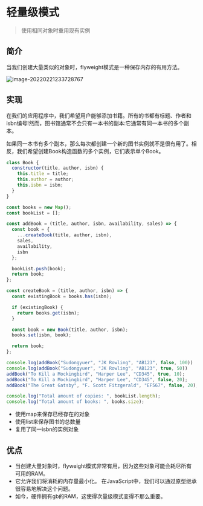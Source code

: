 # 轻量级模式

> 使用相同对象时重用现有实例

## 简介

当我们创建大量类似的对象时，flyweight模式是一种保存内存的有用方法。

![image-20220221233728767](https://tva1.sinaimg.cn/large/e6c9d24egy1gzlk4lvmbhj21s80jqwgf.jpg)

## 实现

 在我们的应用程序中，我们希望用户能够添加书籍。所有的书都有标题、作者和isbn编号!然而，图书馆通常不会只有一本书的副本:它通常有同一本书的多个副本。

 如果同一本书有多个副本，那么每次都创建一个新的图书实例就不是很有用了。相反，我们希望创建Book构造函数的多个实例，它们表示单个Book。

```jsx
class Book {
  constructor(title, author, isbn) {
    this.title = title;
    this.author = author;
    this.isbn = isbn;
  }
}

const books = new Map();
const bookList = [];

const addBook = (title, author, isbn, availability, sales) => {
  const book = {
    ...createBook(title, author, isbn),
    sales,
    availability,
    isbn
  };

  bookList.push(book);
  return book;
};

const createBook = (title, author, isbn) => {
  const existingBook = books.has(isbn);

  if (existingBook) {
    return books.get(isbn);
  }

  const book = new Book(title, author, isbn);
  books.set(isbn, book);

  return book;
};

console.log(addBook("Sudongyuer", "JK Rowling", "AB123", false, 100))
console.log(addBook("Sudongyuer", "JK Rowling", "AB123", true, 50))
addBook("To Kill a Mockingbird", "Harper Lee", "CD345", true, 10);
addBook("To Kill a Mockingbird", "Harper Lee", "CD345", false, 20);
addBook("The Great Gatsby", "F. Scott Fitzgerald", "EF567", false, 20);

console.log("Total amount of copies: ", bookList.length);
console.log("Total amount of books: ", books.size);

```

- 使用map来保存已经存在的对象
- 使用list来保存图书的总数量
- 复用了同一isbn的实例对象

## 优点

- 当创建大量对象时，flyweight模式非常有用，因为这些对象可能会耗尽所有可用的RAM。
- 它允许我们将消耗的内存量最小化。  在JavaScript中，我们可以通过原型继承很容易地解决这个问题。
- 如今，硬件拥有gb的RAM，这使得次量级模式变得不那么重要。